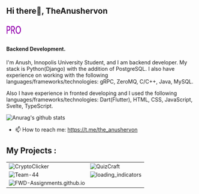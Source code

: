 ## Hi there👋, TheAnushervon


<a href='https://github.com/pricing'><img src='https://raw.githubusercontent.com/acervenky/animated-github-badges/master/assets/pro.gif' width='40' height='40'></a> 
#### Backend Development.
I'm Anush, Innopolis University Student, and I am backend developer. My stack is Python(Django) with the addition of PostgreSQL. I also have experience on working with the following languages/frameworks/technologies: gRPC, ZeroMQ, C/C++, Java, MySQL.

Also I have experience in fronted developing and I used the following languages/frameworks/technologies: 
Dart(Flutter), HTML, CSS, JavaScript, Svelte, TypeScript.

![Anurag's github stats](https://github-readme-stats.vercel.app/api?username=theanushervon)

- 📫 How to reach me: https://t.me/the_anushervon

## My Projects :
<p align="center">
  <table>
    <tr>
      <td>
        <img src="https://github-readme-stats.vercel.app/api/pin/?username=absorian&repo=cryptoclicker&show_owner=true&theme=dark" alt="CryptoClicker">
      </td>
      <td>
        <img src="https://github-readme-stats.vercel.app/api/pin/?username=TheAnushervon&repo=QuizCraft&show_owner=true&theme=dark" alt="QuizCraft">
      </td>
    </tr>
    <tr>
      <td>
        <img src="https://github-readme-stats.vercel.app/api/pin/?username=IU-Capstone-Project-2024&repo=Team-44&show_owner=true&theme=dark" alt="Team-44">
      </td>
      <td>
        <img src="https://github-readme-stats.vercel.app/api/pin/?username=yoqub-davlatov&repo=loading_indicators&show_owner=true&theme=dark" alt="loading_indicators">
      </td>
    </tr>
    <tr>
      <td>
        <img src="https://github-readme-stats.vercel.app/api/pin/?username=TheAnushervon&repo=FWD-Assignments.github.io&show_owner=true&theme=dark" alt="FWD-Assignments.github.io">
      </td>
      <td>
        <!-- You can add another repository here if needed -->
      </td>
    </tr>
  </table>
</p>


<!--
**TheAnushervon/TheAnushervon** is a ✨ _special_ ✨ repository because its `README.md` (this file) appears on your GitHub profile.

Here are some ideas to get you started:

- 🔭 I’m currently working on ...
- 🌱 I’m currently learning ...
- 👯 I’m looking to collaborate on ...
- 🤔 I’m looking for help with ...
- 💬 Ask me about ...
- 📫 How to reach me: ...
- 😄 Pronouns: ...
- ⚡ Fun fact: ...
-->
